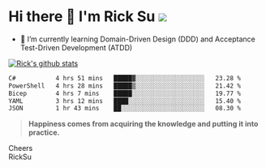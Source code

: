 # Hi there 👋 I'm Rick Su ![](https://komarev.com/ghpvc/?username=ricksu978)
<!--
**ricksu978/ricksu978** is a ✨ _special_ ✨ repository because its `README.md` (this file) appears on your GitHub profile.

Here are some ideas to get you started:

- 🔭 I’m currently working on ...
-->
- 🌱 I’m currently learning Domain-Driven Design (DDD) and Acceptance Test-Driven Development (ATDD)
<!--
- 👯 I’m looking to collaborate on ...
- 🤔 I’m looking for help with ...
- 💬 Ask me about ...
- 📫 How to reach me: ...
- 😄 Pronouns: ...
- ⚡ Fun fact: ...
-->
[![Rick's github stats](https://github-readme-stats.vercel.app/api?username=ricksu978&theme=dark)](https://github.com/ricksu978/ricksu978)

<!--START_SECTION:waka-->

```txt
C#           4 hrs 51 mins   █████▓░░░░░░░░░░░░░░░░░░░   23.28 %
PowerShell   4 hrs 28 mins   █████▒░░░░░░░░░░░░░░░░░░░   21.42 %
Bicep        4 hrs 7 mins    █████░░░░░░░░░░░░░░░░░░░░   19.77 %
YAML         3 hrs 12 mins   ████░░░░░░░░░░░░░░░░░░░░░   15.40 %
JSON         1 hr 43 mins    ██░░░░░░░░░░░░░░░░░░░░░░░   08.30 %
```

<!--END_SECTION:waka-->

> **Happiness comes from acquiring the knowledge and putting it into practice.**

Cheers  
RickSu 
